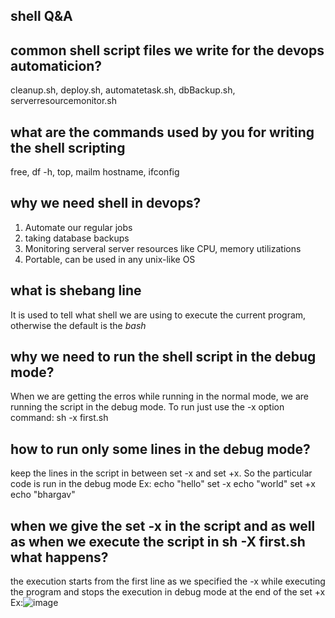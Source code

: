 ## shell Q&A

## common shell script files we write for the devops automaticion?
cleanup.sh, deploy.sh, automatetask.sh, dbBackup.sh, serverresourcemonitor.sh

## what are the commands used by you for writing the shell scripting
free, df -h, top, mailm hostname, ifconfig

## why we need shell in devops?
1. Automate our regular jobs
2. taking database backups
3. Monitoring serveral server resources like CPU, memory utilizations
4. Portable, can be used in any unix-like OS

## what is shebang line
It is used to tell what shell we are using to execute the current program, otherwise the default is the *bash* 

## why we need to run the shell script in the debug mode?
When we are getting the erros while running in the normal mode, we are running the script in the debug mode. To run just use the -x option
command: sh -x first.sh

## how to run only some lines in the debug mode?
keep the lines in the script in between set -x and set +x. So the particular code is run in the debug mode
Ex: echo "hello"
set -x
echo "world"
set +x
echo "bhargav"

## when we give the set -x in the script and as well as when we execute the script in sh -X first.sh what happens?
the execution starts from the first line as we specified the -x while executing the program and stops the execution in debug mode at the end of the set +x
Ex:![image](https://github.com/bhargavsp/ShellScripting/assets/45779321/5dad295a-ad30-4791-8f96-3c02bbf6c632)

